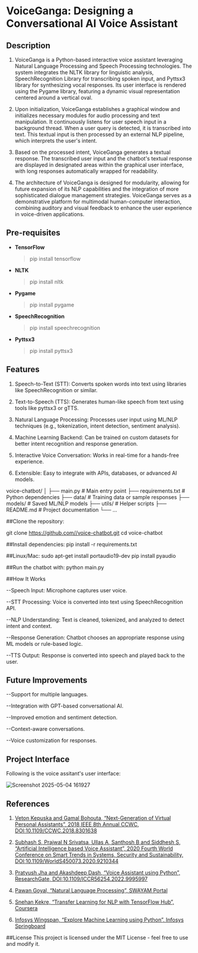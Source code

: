 # VoiceGanga: Designing a Conversational AI Voice Assistant

## Description

1. VoiceGanga is a Python-based interactive voice assistant leveraging Natural Language Processing and Speech Processing technologies. The system integrates the NLTK library for linguistic analysis, SpeechRecognition Library for transcribing spoken input, and Pyttsx3 library for synthesizing vocal responses. Its user interface is rendered using the Pygame library, featuring a dynamic visual representation centered around a vertical oval.

2. Upon initialization, VoiceGanga establishes a graphical window and initializes necessary modules for audio processing and text manipulation. It continuously listens for user speech input in a background thread. When a user query is detected, it is transcribed into text. This textual input is then processed by an external NLP pipeline, which interprets the user's intent.

3. Based on the processed intent, VoiceGanga generates a textual response. The transcribed user input and the chatbot's textual response are displayed in designated areas within the graphical user interface, with long responses automatically wrapped for readability.

4. The architecture of VoiceGanga is designed for modularity, allowing for future expansion of its NLP capabilities and the integration of more sophisticated dialogue management strategies. VoiceGanga serves as a demonstrative platform for multimodal human-computer interaction, combining auditory and visual feedback to enhance the user experience in voice-driven applications.


## Pre-requisites

- **TensorFlow**
  > pip install tensorflow

- **NLTK**
  > pip install nltk

- **Pygame**
  > pip install pygame

- **SpeechRecognition**
  > pip install speechrecognition

- **Pyttsx3**
  > pip install pyttsx3

## Features
1. Speech-to-Text (STT): Converts spoken words into text using libraries like SpeechRecognition or similar.

2. Text-to-Speech (TTS): Generates human-like speech from text using tools like pyttsx3 or gTTS.

3. Natural Language Processing: Processes user input using ML/NLP techniques (e.g., tokenization, intent detection, sentiment analysis).

4. Machine Learning Backend: Can be trained on custom datasets for better intent recognition and response generation.

5. Interactive Voice Conversation: Works in real-time for a hands-free experience.

6. Extensible: Easy to integrate with APIs, databases, or advanced AI models.

voice-chatbot/
│
├── main.py                # Main entry point
├── requirements.txt       # Python dependencies
├── data/                  # Training data or sample responses
├── models/                # Saved ML/NLP models
├── utils/                 # Helper scripts
├── README.md              # Project documentation
└── ...

##Clone the repository:

git clone https://github.com//voice-chatbot.git
cd voice-chatbot

##Install dependencies:
pip install -r requirements.txt

##Linux/Mac:
sudo apt-get install portaudio19-dev
pip install pyaudio

##Run the chatbot with:
python main.py


##How It Works

--Speech Input: Microphone captures user voice.

--STT Processing: Voice is converted into text using SpeechRecognition API.

--NLP Understanding: Text is cleaned, tokenized, and analyzed to detect intent and context.

--Response Generation: Chatbot chooses an appropriate response using ML models or rule-based logic.

--TTS Output: Response is converted into speech and played back to the user.


## Future Improvements

--Support for multiple languages.

--Integration with GPT-based conversational AI.

--Improved emotion and sentiment detection.

--Context-aware conversations.

--Voice customization for responses.


## Project Interface

Following is the voice assitant's user interface:

![Screenshot 2025-05-04 161927](https://github.com/user-attachments/assets/2430adf6-3190-4d66-b87b-16427e2f859b)


## References

1. [Veton Kepuska and Gamal Bohouta, “Next-Generation of Virtual Personal Assistants”, 2018 IEEE 8th Annual CCWC, DOI:10.1109/CCWC.2018.8301638](https://ieeexplore.ieee.org/document/8301638)

2. [Subhash S, Prajwal N Srivatsa, Ullas A, Santhosh B and Siddhesh S, “Artificial Intelligence based Voice Assistant”, 2020 Fourth World Conference on Smart Trends in Systems, Security and Sustainability, DOI:10.1109/WorldS450073.2020.9210344](https://ieeexplore.ieee.org/document/9210344) 

3. [Pratyush Jha and Akashdeep Dash, “Voice Assistant using Python”, ResearchGate, DOI:10.1109/ICCR56254.2022.9995997](https://www.researchgate.net/publication/375696378_VOICE_ASSISTANT_USING_PYTHON)

4. [Pawan Goyal, “Natural Language Processing”, SWAYAM Portal](https://www.youtube.com/playlist?list=PLD9cMgsLUr5542VGOnACXHX-OXMaCGDRO)

5. [Snehan Kekre, “Transfer Learning for NLP with TensorFlow Hub”, Coursera](https://www.coursera.org/projects/transfer-learning-nlp-tensorflow-hub)

6. [Infosys Wingspan, “Explore Machine Learning using Python”, Infosys Springboard](https://infyspringboard.onwingspan.com/web/en/app/toc/lex_auth_012600400790749184237_shared/overview#iss=https:/infyspringboard.onwingspan.com/auth/realms/infyspringboard&iss=https:/infyspringboard.onwingspan.com/auth/realms/infyspringboard)

##License
This project is licensed under the MIT License - feel free to use and modify it.
